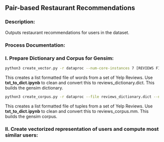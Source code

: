 ## Pair-based Restaurant Recommendations

### Description:
Outputs restaurant recommendations for users in the dataset.

### Process Documentation:

### I. Prepare Dictionary and Corpus for Gensim:

```sh
python3 create_vector.py -r dataproc --num-core-instances 7 [REVIEWS FILENAME] > dict.txt
```
This creates a list formatted file of words from a set of Yelp Reviews. Use **txt_to_dict.ipynb** to clean and convert this to reviews_dictionary.dict. This builds the gensim dictionary.

```sh
python3 create_corpus.py -r dataproc --file reviews_dictionary.dict --num-core-instances 7 [REVIEWS FILENAME] > corpus.txt
```
This creates a list formatted file of tuples from a set of Yelp Reviews. Use **txt_to_dict.ipynb** to clean and convert this to reviews_corpus.mm. This builds the gensim corpus.

### II. Create vectorized representation of users and compute most similar users:
